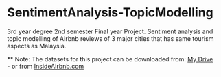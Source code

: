 # SentimentAnalysis-TopicModelling
3rd year degree 2nd semester Final year Project. Sentiment analysis and topic modelling of Airbnb reviews of 3 major cities that has same tourism aspects as Malaysia.


** Note: The datasets for this project can be downloaded from: <a href="https://drive.google.com/file/d/1vkw1Um8A60LnWpeYtzJCZ5HJ13cCoYNM/view?usp=drive_link">My Drive</a></br>
          - or from <a href="http://insideairbnb.com/get-the-data/">InsideAirbnb.com</a>
